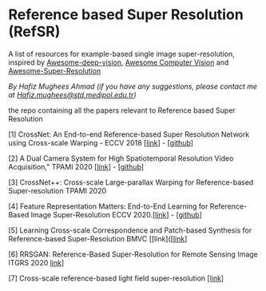 # Reference based Super Resolution (RefSR)
A list of resources for example-based single image super-resolution, inspired by [Awesome-deep-vision](https://github.com/kjw0612/awesome-deep-vision), [Awesome Computer Vision](https://github.com/jbhuang0604/awesome-computer-vision) and [Awesome-Super-Resolution](https://github.com/ptkin/Awesome-Super-Resolution)

_By Hafiz Mughees Ahmad (if you have any suggestions, please contact me at Hafiz.mughees@std.medipol.edu.tr)_

the repo containing all the papers relevant to Reference based Super Resolution

[1] CrossNet: An End-to-end Reference-based Super Resolution Network using Cross-scale Warping - ECCV 2018 [[link](http://openaccess.thecvf.com/content_ECCV_2018/papers/Haitian_Zheng_CrossNet_An_End-to-end_ECCV_2018_paper.pdf)] - [[github](https://github.com/htzheng/ECCV2018_CrossNet_RefSR)]

[2] A Dual Camera System for High Spatiotemporal Resolution Video Acquisition," TPAMI 2020 [[link](https://arxiv.org/abs/1909.13051)] - [[github](https://github.com/NJUVISION/AWnet)]

[3] CrossNet++: Cross-scale Large-parallax Warping for Reference-based Super-resolution TPAMI 2020

[4] Feature Representation Matters: End-to-End Learning for Reference-Based Image Super-Resolution ECCV 2020.[[link](https://www.ecva.net/papers/eccv_2020/papers_ECCV/papers/123490222.pdf)] - [[github](https://github.com/NJUVISION/AWnet)]

[5] Learning Cross-scale Correspondence and Patch-based Synthesis for Reference-based Super-Resolution BMVC [[link]([[link](http://www.bmva.org/bmvc/2017/papers/paper138/paper138.pdf)]

[6] RRSGAN: Reference-Based Super-Resolution for Remote Sensing Image ITGRS 2020 [link](https://ieeexplore.ieee.org/document/9328132)]

[7] Cross-scale reference-based light field super-resolution [[link]](https://ieeexplore.ieee.org/stamp/stamp.jsp?tp=&arnumber=9328132)
